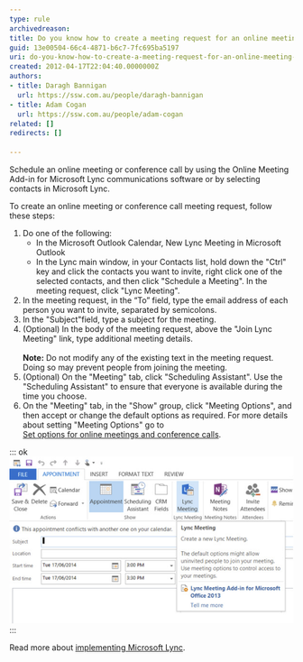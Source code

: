 ```yaml
---
type: rule
archivedreason: 
title: Do you know how to create a meeting request for an online meeting or conference call?
guid: 13e00504-66c4-4871-b6c7-7fc695ba5197
uri: do-you-know-how-to-create-a-meeting-request-for-an-online-meeting-or-conference-call
created: 2012-04-17T22:04:40.0000000Z
authors:
- title: Daragh Bannigan
  url: https://ssw.com.au/people/daragh-bannigan
- title: Adam Cogan
  url: https://ssw.com.au/people/adam-cogan
related: []
redirects: []

---
```


Schedule an online meeting or conference call by using the Online Meeting Add-in for Microsoft Lync communications software or by selecting contacts in Microsoft Lync.  
<!--endintro-->

To create an online meeting or conference call meeting request, follow these steps:

1. Do one of the following:
    * In the Microsoft Outlook Calendar, New Lync Meeting in Microsoft Outlook
    * In the Lync main window, in your Contacts list, hold down the "Ctrl" key and click the contacts you want to invite, right click one of the selected contacts, and then click "Schedule a Meeting". In the meeting request, click "Lync Meeting".
2. In the meeting request, in the “To” field, type the email address of each person you want to invite, separated by semicolons.
3. In the "Subject"field, type a subject for the meeting.
4. (Optional) In the body of the meeting request, above the "Join Lync Meeting" link, type additional meeting details. <br>      
 **Note:** Do not modify any of the existing text in the meeting request. Doing so may prevent people from joining the meeting.
5. (Optional) On the "Meeting" tab, click "Scheduling Assistant". Use the "Scheduling Assistant" to ensure that everyone is available during the time you choose.
6. On the "Meeting" tab, in the "Show" group, click "Meeting Options", and then accept or change the default options as required. For more details about setting "Meeting Options" go to <br>      [Set options for online meetings and conference calls](http://office.microsoft.com/en-us/communicator-help/set-options-for-online-meetings-and-conference-calls-HA102000107.aspx?CTT=5&origin=HA101990914).


::: ok  
![Figure: Creating a Lync Online meeting from outlook.](lync-online-meeting.jpg)  
:::

Read more about     [implementing Microsoft Lync](http://www.ssw.com.au/ssw/Consulting/Lync.aspx).
